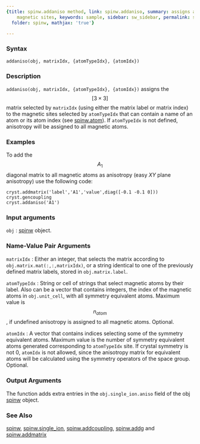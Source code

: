 ```yaml
---
{title: spinw.addaniso method, link: spinw.addaniso, summary: assigns anisotropy to
    magnetic sites, keywords: sample, sidebar: sw_sidebar, permalink: spinw_addaniso.html,
  folder: spinw, mathjax: 'true'}

---
```

  
### Syntax
  
`addaniso(obj, matrixIdx, {atomTypeIdx}, {atomIdx})`
  
### Description
  
`addaniso(obj, matrixIdx, {atomTypeIdx}, {atomIdx})` assigns the
$$[3\times 3]$$ matrix selected by `matrixIdx` (using either the matrix
label or matrix index) to the magnetic sites selected by `atomTypeIdx`
that can contain a name of an atom or its atom index (see [spinw.atom](spinw_atom.html)).
If `atomTypeIdx` is not defined, anisotropy will be assigned to all
magnetic atoms.
  
### Examples
  
To add the $$A_1$$ diagonal matrix to all magnetic atoms as
anisotropy (easy *XY* plane anisotropy) use the following code:
 
```
cryst.addmatrix('label','A1','value',diag([-0.1 -0.1 0]))
cryst.gencoupling
cryst.addaniso('A1')
```
  
### Input arguments
 
`obj`
: [spinw](spinw.html) object.
 
### Name-Value Pair Arguments
  
`matrixIdx`
: Either an integer, that selects the matrix according to
  `obj.matrix.mat(:,:,matrixIdx)`, or a string identical to one
  of the previously defined matrix labels, stored in
  `obj.matrix.label`.
  
`atomTypeIdx`
: String or cell of strings that select magnetic atoms by
  their label. Also can be a vector that contains integers, the index of
  the magnetic atoms in `obj.unit_cell`, with all symmetry equivalent
  atoms. Maximum value is $$n_{atom}$$, if undefined anisotropy is assigned to
  all magnetic atoms. Optional.
 
`atomIdx`
: A vector that contains indices selecting some of the
  symmetry equivalent atoms. Maximum value is the number of symmetry
  equivalent atoms generated corresponding to `atomTypeIdx` site. If
  crystal symmetry is not 0, `atomIdx` is not allowed, since the
  anisotropy matrix for equivalent atoms will be calculated using the
  symmetry operators of the space group. Optional.
  
### Output Arguments
  
The function adds extra entries in the `obj.single_ion.aniso` field of the
obj [spinw](spinw.html) object.
  
### See Also
  
[spinw](spinw.html), [spinw.single_ion](spinw_single_ion.html), [spinw.addcoupling](spinw_addcoupling.html), [spinw.addg](spinw_addg.html) and [spinw.addmatrix](spinw_addmatrix.html)
 


